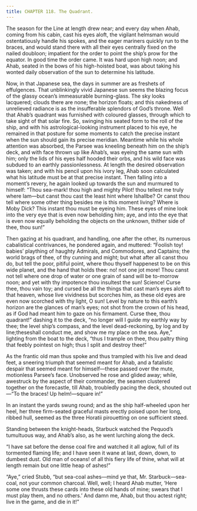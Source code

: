 ```yaml
---
title: CHAPTER 118. The Quadrant.
---
```


The season for the Line at length drew near; and every day when Ahab, coming from his cabin, cast his eyes aloft, the vigilant helmsman would ostentatiously handle his spokes, and the eager mariners quickly run to the braces, and would stand there with all their eyes centrally fixed on the nailed doubloon; impatient for the order to point the ship’s prow for the equator. In good time the order came. It was hard upon high noon; and Ahab, seated in the bows of his high-hoisted boat, was about taking his wonted daily observation of the sun to determine his latitude.

Now, in that Japanese sea, the days in summer are as freshets of effulgences. That unblinkingly vivid Japanese sun seems the blazing focus of the glassy ocean’s immeasurable burning-glass. The sky looks lacquered; clouds there are none; the horizon floats; and this nakedness of unrelieved radiance is as the insufferable splendors of God’s throne. Well that Ahab’s quadrant was furnished with coloured glasses, through which to take sight of that solar fire. So, swinging his seated form to the roll of the ship, and with his astrological-looking instrument placed to his eye, he remained in that posture for some moments to catch the precise instant when the sun should gain its precise meridian. Meantime while his whole attention was absorbed, the Parsee was kneeling beneath him on the ship’s deck, and with face thrown up like Ahab’s, was eyeing the same sun with him; only the lids of his eyes half hooded their orbs, and his wild face was subdued to an earthly passionlessness. At length the desired observation was taken; and with his pencil upon his ivory leg, Ahab soon calculated what his latitude must be at that precise instant. Then falling into a moment’s revery, he again looked up towards the sun and murmured to himself: “Thou sea-mark! thou high and mighty Pilot! thou tellest me truly where Iam—but canst thou cast the least hint where Ishallbe? Or canst thou tell where some other thing besides me is this moment living? Where is Moby Dick? This instant thou must be eyeing him. These eyes of mine look into the very eye that is even now beholding him; aye, and into the eye that is even now equally beholding the objects on the unknown, thither side of thee, thou sun!”

Then gazing at his quadrant, and handling, one after the other, its numerous cabalistical contrivances, he pondered again, and muttered: “Foolish toy! babies’ plaything of haughty Admirals, and Commodores, and Captains; the world brags of thee, of thy cunning and might; but what after all canst thou do, but tell the poor, pitiful point, where thou thyself happenest to be on this wide planet, and the hand that holds thee: no! not one jot more! Thou canst not tell where one drop of water or one grain of sand will be to-morrow noon; and yet with thy impotence thou insultest the sun! Science! Curse thee, thou vain toy; and cursed be all the things that cast man’s eyes aloft to that heaven, whose live vividness but scorches him, as these old eyes are even now scorched with thy light, O sun! Level by nature to this earth’s horizon are the glances of man’s eyes; not shot from the crown of his head, as if God had meant him to gaze on his firmament. Curse thee, thou quadrant!” dashing it to the deck, “no longer will I guide my earthly way by thee; the level ship’s compass, and the level dead-reckoning, by log and by line;theseshall conduct me, and show me my place on the sea. Aye,” lighting from the boat to the deck, “thus I trample on thee, thou paltry thing that feebly pointest on high; thus I split and destroy thee!”

As the frantic old man thus spoke and thus trampled with his live and dead feet, a sneering triumph that seemed meant for Ahab, and a fatalistic despair that seemed meant for himself—these passed over the mute, motionless Parsee’s face. Unobserved he rose and glided away; while, awestruck by the aspect of their commander, the seamen clustered together on the forecastle, till Ahab, troubledly pacing the deck, shouted out—“To the braces! Up helm!—square in!”

In an instant the yards swung round; and as the ship half-wheeled upon her heel, her three firm-seated graceful masts erectly poised upon her long, ribbed hull, seemed as the three Horatii pirouetting on one sufficient steed.

Standing between the knight-heads, Starbuck watched the Pequod’s tumultuous way, and Ahab’s also, as he went lurching along the deck.

“I have sat before the dense coal fire and watched it all aglow, full of its tormented flaming life; and I have seen it wane at last, down, down, to dumbest dust. Old man of oceans! of all this fiery life of thine, what will at length remain but one little heap of ashes!”

“Aye,” cried Stubb, “but sea-coal ashes—mind ye that, Mr. Starbuck—sea-coal, not your common charcoal. Well, well; I heard Ahab mutter, ‘Here some one thrusts these cards into these old hands of mine; swears that I must play them, and no others.’ And damn me, Ahab, but thou actest right; live in the game, and die in it!”